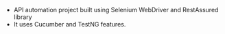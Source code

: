- API automation project built using Selenium WebDriver and RestAssured library
- It uses Cucumber and TestNG features.

